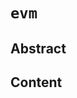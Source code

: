 <!--
order: 0
title: EVM Overview
parent:
  title: "evm"
-->

# `evm`

## Abstract

<!-- TODO: -->

## Content

<!-- TODO: -->